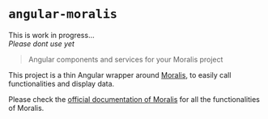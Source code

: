 # `angular-moralis`

This is work in progress...<br/>
_Please dont use yet_

> Angular components and services for your Moralis project

This project is a thin Angular wrapper around [Moralis](https://moralis.io/), to easily call functionalities and display data.

Please check the [official documentation of Moralis](https://docs.moralis.io/#user) for all the functionalities of Moralis.
